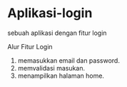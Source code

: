 # Aplikasi-login
sebuah aplikasi dengan fitur login

Alur Fitur Login
1. memasukkan email dan password.
2. memvalidasi masukan.
3. menampilkan halaman home.
